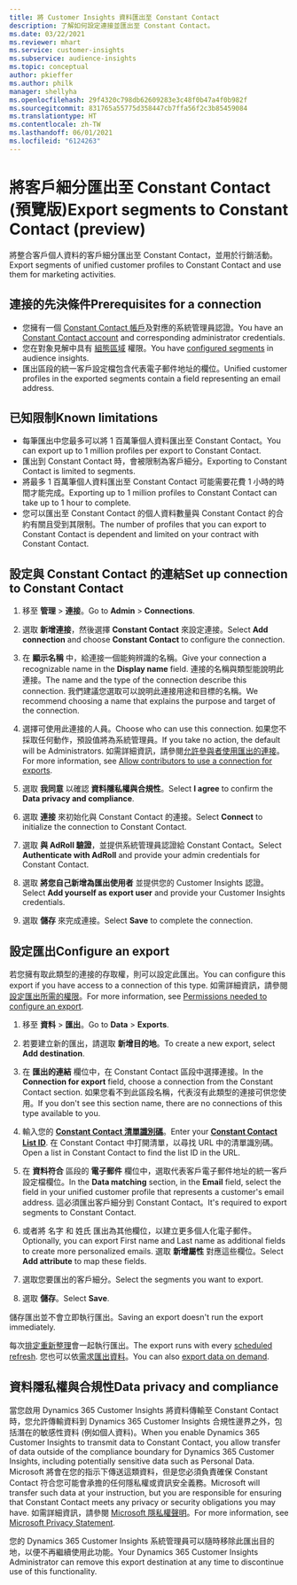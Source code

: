 ```yaml
---
title: 將 Customer Insights 資料匯出至 Constant Contact
description: 了解如何設定連接並匯出至 Constant Contact。
ms.date: 03/22/2021
ms.reviewer: mhart
ms.service: customer-insights
ms.subservice: audience-insights
ms.topic: conceptual
author: pkieffer
ms.author: philk
manager: shellyha
ms.openlocfilehash: 29f4320c798db62609283e3c48f0b47a4f0b982f
ms.sourcegitcommit: 831765a55775d358447cb7ffa56f2c3b85459084
ms.translationtype: HT
ms.contentlocale: zh-TW
ms.lasthandoff: 06/01/2021
ms.locfileid: "6124263"
---
```

# <a name="export-segments-to-constant-contact-preview"></a><span data-ttu-id="76138-103">將客戶細分匯出至 Constant Contact (預覽版)</span><span class="sxs-lookup"><span data-stu-id="76138-103">Export segments to Constant Contact (preview)</span></span>

<span data-ttu-id="76138-104">將整合客戶個人資料的客戶細分匯出至 Constant Contact，並用於行銷活動。</span><span class="sxs-lookup"><span data-stu-id="76138-104">Export segments of unified customer profiles to Constant Contact and use them for marketing activities.</span></span> 

## <a name="prerequisites-for-a-connection"></a><span data-ttu-id="76138-105">連接的先決條件</span><span class="sxs-lookup"><span data-stu-id="76138-105">Prerequisites for a connection</span></span>

-   <span data-ttu-id="76138-106">您擁有一個 [Constant Contact 帳戶](https://www.constantcontact.com/account-home)及對應的系統管理員認證。</span><span class="sxs-lookup"><span data-stu-id="76138-106">You have an [Constant Contact account](https://www.constantcontact.com/account-home) and corresponding administrator credentials.</span></span>
-   <span data-ttu-id="76138-107">您在對象見解中具有 [組態區域](segments.md) 權限。</span><span class="sxs-lookup"><span data-stu-id="76138-107">You have [configured segments](segments.md) in audience insights.</span></span>
-   <span data-ttu-id="76138-108">匯出區段的統一客戶設定檔包含代表電子郵件地址的欄位。</span><span class="sxs-lookup"><span data-stu-id="76138-108">Unified customer profiles in the exported segments contain a field representing an email address.</span></span>

## <a name="known-limitations"></a><span data-ttu-id="76138-109">已知限制</span><span class="sxs-lookup"><span data-stu-id="76138-109">Known limitations</span></span>

- <span data-ttu-id="76138-110">每筆匯出中您最多可以將 1 百萬筆個人資料匯出至 Constant Contact。</span><span class="sxs-lookup"><span data-stu-id="76138-110">You can export up to 1 million profiles per export to Constant Contact.</span></span>
- <span data-ttu-id="76138-111">匯出到 Constant Contact 時，會被限制為客戶細分。</span><span class="sxs-lookup"><span data-stu-id="76138-111">Exporting to Constant Contact is limited to segments.</span></span>
- <span data-ttu-id="76138-112">將最多 1 百萬筆個人資料匯出至 Constant Contact 可能需要花費 1 小時的時間才能完成。</span><span class="sxs-lookup"><span data-stu-id="76138-112">Exporting up to 1 million profiles to Constant Contact can take up to 1 hour to complete.</span></span> 
- <span data-ttu-id="76138-113">您可以匯出至 Constant Contact 的個人資料數量與 Constant Contact 的合約有關且受到其限制。</span><span class="sxs-lookup"><span data-stu-id="76138-113">The number of profiles that you can export to Constant Contact is dependent and limited on your contract with Constant Contact.</span></span>

## <a name="set-up-connection-to-constant-contact"></a><span data-ttu-id="76138-114">設定與 Constant Contact 的連結</span><span class="sxs-lookup"><span data-stu-id="76138-114">Set up connection to Constant Contact</span></span>

1. <span data-ttu-id="76138-115">移至 **管理** > **連接**。</span><span class="sxs-lookup"><span data-stu-id="76138-115">Go to **Admin** > **Connections**.</span></span>

1. <span data-ttu-id="76138-116">選取 **新增連接**，然後選擇 **Constant Contact** 來設定連接。</span><span class="sxs-lookup"><span data-stu-id="76138-116">Select **Add connection** and choose **Constant Contact** to configure the connection.</span></span>

1. <span data-ttu-id="76138-117">在 **顯示名稱** 中，給連接一個能夠辨識的名稱。</span><span class="sxs-lookup"><span data-stu-id="76138-117">Give your connection a recognizable name in the **Display name** field.</span></span> <span data-ttu-id="76138-118">連接的名稱與類型能說明此連接。</span><span class="sxs-lookup"><span data-stu-id="76138-118">The name and the type of the connection describe this connection.</span></span> <span data-ttu-id="76138-119">我們建議您選取可以說明此連接用途和目標的名稱。</span><span class="sxs-lookup"><span data-stu-id="76138-119">We recommend choosing a name that explains the purpose and target of the connection.</span></span>

1. <span data-ttu-id="76138-120">選擇可使用此連接的人員。</span><span class="sxs-lookup"><span data-stu-id="76138-120">Choose who can use this connection.</span></span> <span data-ttu-id="76138-121">如果您不採取任何動作，預設值將為系統管理員。</span><span class="sxs-lookup"><span data-stu-id="76138-121">If you take no action, the default will be Administrators.</span></span> <span data-ttu-id="76138-122">如需詳細資訊，請參閱[允許參與者使用匯出的連接](connections.md#allow-contributors-to-use-a-connection-for-exports)。</span><span class="sxs-lookup"><span data-stu-id="76138-122">For more information, see [Allow contributors to use a connection for exports](connections.md#allow-contributors-to-use-a-connection-for-exports).</span></span>

1. <span data-ttu-id="76138-123">選取 **我同意** 以確認 **資料隱私權與合規性**。</span><span class="sxs-lookup"><span data-stu-id="76138-123">Select **I agree** to confirm the **Data privacy and compliance**.</span></span>

1. <span data-ttu-id="76138-124">選取 **連接** 來初始化與 Constant Contact 的連接。</span><span class="sxs-lookup"><span data-stu-id="76138-124">Select **Connect** to initialize the connection to Constant Contact.</span></span>

1. <span data-ttu-id="76138-125">選取 **與 AdRoll 驗證**，並提供系統管理員認證給 Constant Contact。</span><span class="sxs-lookup"><span data-stu-id="76138-125">Select **Authenticate with AdRoll** and provide your admin credentials for Constant Contact.</span></span> 

1. <span data-ttu-id="76138-126">選取 **將您自己新增為匯出使用者** 並提供您的 Customer Insights 認證。</span><span class="sxs-lookup"><span data-stu-id="76138-126">Select **Add yourself as export user** and provide your Customer Insights credentials.</span></span>

1. <span data-ttu-id="76138-127">選取 **儲存** 來完成連接。</span><span class="sxs-lookup"><span data-stu-id="76138-127">Select **Save** to complete the connection.</span></span>

## <a name="configure-an-export"></a><span data-ttu-id="76138-128">設定匯出</span><span class="sxs-lookup"><span data-stu-id="76138-128">Configure an export</span></span>

<span data-ttu-id="76138-129">若您擁有取此類型的連接的存取權，則可以設定此匯出。</span><span class="sxs-lookup"><span data-stu-id="76138-129">You can configure this export if you have access to a connection of this type.</span></span> <span data-ttu-id="76138-130">如需詳細資訊，請參閱[設定匯出所需的權限](export-destinations.md#set-up-a-new-export)。</span><span class="sxs-lookup"><span data-stu-id="76138-130">For more information, see [Permissions needed to configure an export](export-destinations.md#set-up-a-new-export).</span></span>

1. <span data-ttu-id="76138-131">移至 **資料** > **匯出**。</span><span class="sxs-lookup"><span data-stu-id="76138-131">Go to **Data** > **Exports**.</span></span>

1. <span data-ttu-id="76138-132">若要建立新的匯出，請選取 **新增目的地**。</span><span class="sxs-lookup"><span data-stu-id="76138-132">To create a new export, select **Add destination**.</span></span>

1. <span data-ttu-id="76138-133">在 **匯出的連結** 欄位中，在 Constant Contact 區段中選擇連接。</span><span class="sxs-lookup"><span data-stu-id="76138-133">In the **Connection for export** field, choose a connection from the Constant Contact section.</span></span> <span data-ttu-id="76138-134">如果您看不到此區段名稱，代表沒有此類型的連接可供您使用。</span><span class="sxs-lookup"><span data-stu-id="76138-134">If you don't see this section name, there are no connections of this type available to you.</span></span>

1. <span data-ttu-id="76138-135">輸入您的 [**Constant Contact 清單識別碼**](https://app.constantcontact.com/pages/contacts/ui#lists)。</span><span class="sxs-lookup"><span data-stu-id="76138-135">Enter your [**Constant Contact List ID**](https://app.constantcontact.com/pages/contacts/ui#lists).</span></span> <span data-ttu-id="76138-136">在 Constant Contact 中打開清單，以尋找 URL 中的清單識別碼。</span><span class="sxs-lookup"><span data-stu-id="76138-136">Open a list in Constant Contact to find the list ID in the URL.</span></span>

1. <span data-ttu-id="76138-137">在 **資料符合** 區段的 **電子郵件** 欄位中，選取代表客戶電子郵件地址的統一客戶設定檔欄位。</span><span class="sxs-lookup"><span data-stu-id="76138-137">In the **Data matching** section, in the **Email** field, select the field in your unified customer profile that represents a customer's email address.</span></span> <span data-ttu-id="76138-138">這必須匯出客戶細分到 Constant Contact。</span><span class="sxs-lookup"><span data-stu-id="76138-138">It's required to export segments to Constant Contact.</span></span>

1. <span data-ttu-id="76138-139">或者將 名字 和 姓氏 匯出為其他欄位，以建立更多個人化電子郵件。</span><span class="sxs-lookup"><span data-stu-id="76138-139">Optionally, you can export First name and Last name as additional fields to create more personalized emails.</span></span> <span data-ttu-id="76138-140">選取 **新增屬性** 對應這些欄位。</span><span class="sxs-lookup"><span data-stu-id="76138-140">Select **Add attribute** to map these fields.</span></span>

1. <span data-ttu-id="76138-141">選取您要匯出的客戶細分。</span><span class="sxs-lookup"><span data-stu-id="76138-141">Select the segments you want to export.</span></span>

1. <span data-ttu-id="76138-142">選取 **儲存**。</span><span class="sxs-lookup"><span data-stu-id="76138-142">Select **Save**.</span></span>

<span data-ttu-id="76138-143">儲存匯出並不會立即執行匯出。</span><span class="sxs-lookup"><span data-stu-id="76138-143">Saving an export doesn't run the export immediately.</span></span>

<span data-ttu-id="76138-144">每次[排定重新整理](system.md#schedule-tab)會一起執行匯出。</span><span class="sxs-lookup"><span data-stu-id="76138-144">The export runs with every [scheduled refresh](system.md#schedule-tab).</span></span> <span data-ttu-id="76138-145">您也可以依[需求匯出資料](export-destinations.md#run-exports-on-demand)。</span><span class="sxs-lookup"><span data-stu-id="76138-145">You can also [export data on demand](export-destinations.md#run-exports-on-demand).</span></span> 


## <a name="data-privacy-and-compliance"></a><span data-ttu-id="76138-146">資料隱私權與合規性</span><span class="sxs-lookup"><span data-stu-id="76138-146">Data privacy and compliance</span></span>

<span data-ttu-id="76138-147">當您啟用 Dynamics 365 Customer Insights 將資料傳輸至 Constant Contact 時，您允許傳輸資料到 Dynamics 365 Customer Insights 合規性邊界之外，包括潛在的敏感性資料 (例如個人資料)。</span><span class="sxs-lookup"><span data-stu-id="76138-147">When you enable Dynamics 365 Customer Insights to transmit data to Constant Contact, you allow transfer of data outside of the compliance boundary for Dynamics 365 Customer Insights, including potentially sensitive data such as Personal Data.</span></span> <span data-ttu-id="76138-148">Microsoft 將會在您的指示下傳送這類資料，但是您必須負責確保 Constant Contact 符合您可能會承擔的任何隱私權或資訊安全義務。</span><span class="sxs-lookup"><span data-stu-id="76138-148">Microsoft will transfer such data at your instruction, but you are responsible for ensuring that Constant Contact meets any privacy or security obligations you may have.</span></span> <span data-ttu-id="76138-149">如需詳細資訊，請參閱 [Microsoft 隱私權聲明](https://go.microsoft.com/fwlink/?linkid=396732)。</span><span class="sxs-lookup"><span data-stu-id="76138-149">For more information, see [Microsoft Privacy Statement](https://go.microsoft.com/fwlink/?linkid=396732).</span></span>

<span data-ttu-id="76138-150">您的 Dynamics 365 Customer Insights 系統管理員可以隨時移除此匯出目的地，以便不再繼續使用此功能。</span><span class="sxs-lookup"><span data-stu-id="76138-150">Your Dynamics 365 Customer Insights Administrator can remove this export destination at any time to discontinue use of this functionality.</span></span>
